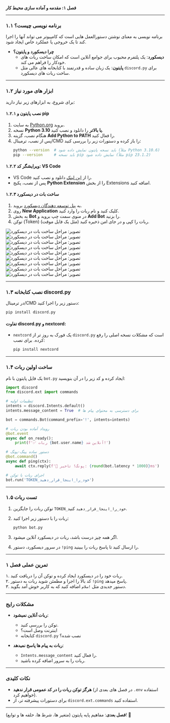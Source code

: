 **فصل ۱: مقدمه و آماده سازی محیط کار**  

---

### **۱.۱ برنامه نویسی چیست؟**  
برنامه نویسی به معنای نوشتن دستورالعمل هایی است که کامپیوتر می تواند آنها را اجرا کند تا یک خروجی یا عملکرد خاص ایجاد شود.  
- **چرا دیسکورد و پایتون؟**  
  - **دیسکورد**: یک پلتفرم محبوب برای جوامع آنلاین است که امکان ساخت ربات های خودکار را فراهم می کند.  
  - **پایتون**: یک زبان ساده و قدرتمند با کتابخانه های عالی مثل `discord.py` برای ساخت ربات های دیسکورد.  

---

### **۱.۲ ابزار های مورد نیاز**  
برای شروع، به ابزارهای زیر نیاز دارید:  

#### **۱.۲.۱ نصب پایتون و pip**  
1. به سایت [Python.org](https://www.python.org) بروید.  
2. نسخه **Python 3.10 یا بالاتر** را دانلود و نصب کنید.  
3. هنگام نصب، گزینه **Add Python to PATH** را فعال کنید.  
4. پس از نصب، ترمینال/CMD را باز کرده و دستورات زیر را بررسی کنید:  
   ```bash
   python --version  # باید نسخه پایتون نمایش داده شود (مثلاً Python 3.10.6)
   pip --version     # باید نسخه pip نمایش داده شود (مثلاً pip 23.1.2)
   ```

#### **۱.۲.۲ ویرایشگر کد: VS Code**  
- VS Code را از [این لینک](https://code.visualstudio.com) دانلود و نصب کنید.  
- پس از نصب، پکیج **Python Extension** را از بخش Extensions اضافه کنید.  

#### **۱.۲.۳ ساخت بات در دیسکورد**  
1. به [پنل توسعه دهندگان دیسکورد](https://discord.com/developers/applications) بروید.  
2. روی **New Application** کلیک کنید و نام ربات را وارد کنید.  
3. به بخش **Bot** در منوی سمت چپ بروید و **Add Bot** را بزنید.  
4. توکن (Token) ربات را کپی و در جای امن ذخیره کنید (مثل یک فایل موقت).  

![تصویر: مراحل ساخت بات در دیسکورد](../../images/creating-discord-bot-step-1.png)  
![تصویر: مراحل ساخت بات در دیسکورد](../../images/creating-discord-bot-step-2.png)  
![تصویر: مراحل ساخت بات در دیسکورد](../../images/creating-discord-bot-step-3.png)  
![تصویر: مراحل ساخت بات در دیسکورد](../../images/creating-discord-bot-step-4.png)  
![تصویر: مراحل ساخت بات در دیسکورد](../../images/creating-discord-bot-step-5.png)  
![تصویر: مراحل ساخت بات در دیسکورد](../../images/creating-discord-bot-step-6.png)  
![تصویر: مراحل ساخت بات در دیسکورد](../../images/creating-discord-bot-step-7.png)  
![تصویر: مراحل ساخت بات در دیسکورد](../../images/creating-discord-bot-step-8.png)  
![تصویر: مراحل ساخت بات در دیسکورد](../../images/creating-discord-bot-step-9.png)  

---

### **۱.۳ نصب کتابخانه discord.py**  
در ترمینال/CMD دستور زیر را اجرا کنید:  
```bash
pip install discord.py
```

#### **تفاوت discord.py و nextcord**:  
- `nextcord` یک فورک به روز تر از `discord.py` است که مشکلات نسخه اصلی را رفع کرده. برای نصب:  
  
  ```bash
  pip install nextcord
  ```

---

### **۱.۴ ساخت اولین ربات**  
یک فایل پایتون با نام `bot.py` ایجاد کرده و کد زیر را در آن بنویسید:  

```python
import discord
from discord.ext import commands

# تنظیمات اولیه
intents = discord.Intents.default()
intents.message_content = True  # برای دسترسی به محتوای پیام ها

bot = commands.Bot(command_prefix='!', intents=intents)

# رویداد آماده بودن ربات
@bot.event
async def on_ready():
    print(f'✅ ربات {bot.user.name} آنلاین شد!')

# دستور ساده پینگ-پونگ
@bot.command()
async def ping(ctx):
    await ctx.reply(f'🏓 پونگ! تاخیر: {round(bot.latency * 1000)}ms')

# اجرای ربات با توکن
bot.run('TOKEN_خود_را_اینجا_قرار_دهید')
```

---

### **۱.۵ تست ربات**  
1. توکن ربات را جایگزین `TOKEN_خود_را_اینجا_قرار_دهید` کنید.  
2. ربات را با دستور زیر اجرا کنید:  
  
   ```bash
   python bot.py
   ```  
3. اگر همه چیز درست باشد، ربات در دیسکورد آنلاین میشود.  
4. در سرور دیسکورد، دستور `!ping` را ارسال کنید تا پاسخ ربات را ببینید.  

---

### **تمرین عملی فصل ۱**  
۱. ربات خود را در دیسکورد ایجاد کرده و توکن آن را دریافت کنید.  
۲. کد بالا را اجرا و مطمئن شوید ربات به دستور `!ping` پاسخ میدهد.  
۳. دستور جدیدی مثل `!سلام` اضافه کنید که به کاربر خوش آمد بگوید.  

---

### **مشکلات رایج**  
- **ربات آنلاین نمیشود**:  
  - توکن را بررسی کنید.  
  - اینترنت وصل است؟  
  - کتابخانه `discord.py` نصب شده؟  
  
- **ربات به پیام ها پاسخ نمیدهد**:  
  - `Intents.message_content` را فعال کنید.  
  - ربات را به سرور اضافه کرده باشید.  

---

### **نکات کلیدی**  
- **هرگز توکن ربات را در کد عمومی قرار ندهید** (در فصل های بعدی از `.env` استفاده خواهیم کرد).  
- برای دستورات پیشرفته تر، از `discord.ext.commands` استفاده کنید.  

---

**فصل بعدی**: مفاهیم پایه پایتون (متغیر ها، شرط ها، حلقه ها و توابع)! 🐍